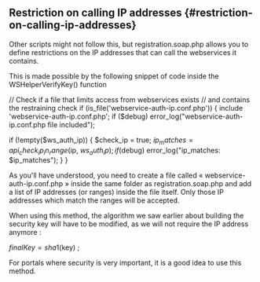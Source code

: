 ## Restriction on calling IP addresses {#restriction-on-calling-ip-addresses}

Other scripts might not follow this, but registration.soap.php allows you to define restrictions on the IP addresses that can call the webservices it contains.

This is made possible by the following snippet of code inside the WSHelperVerifyKey() function

// Check if a file that limits access from webservices exists // and contains the restraining check if (is_file(&#039;webservice-auth-ip.conf.php&#039;)) { include &#039;webservice-auth-ip.conf.php&#039;; if ($debug) error_log(&quot;webservice-auth-ip.conf.php file included&quot;);

if (!empty($ws_auth_ip)) { $check_ip = true; $ip_matches = api_check_ip_in_range($ip, $ws_auth_ip); if ($debug) error_log(&quot;ip_matches: $ip_matches&quot;); } }

As you&#039;ll have understood, you need to create a file called « webservice-auth-ip.conf.php » inside the same folder as registration.soap.php and add a list of IP addresses (or ranges) inside the file itself. Only those IP addresses which match the ranges will be accepted.

When using this method, the algorithm we saw earlier about building the security key will have to be modified, as we will not require the IP address anymore :

$finalKey = sha1($key) ;

For portals where security is very important, it is a good idea to use this method.